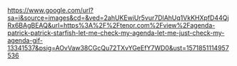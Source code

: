 https://www.google.com/url?sa=i&source=images&cd=&ved=2ahUKEwiUr5vur7DlAhUq1VkKHXpfD44QjRx6BAgBEAQ&url=https%3A%2F%2Ftenor.com%2Fview%2Fagenda-patrick-patrick-starfish-let-me-check-my-agenda-let-me-just-check-my-agenda-gif-13341537&psig=AOvVaw38CGcQu72TXvYGeEfY7WD0&ust=1571851114957536
